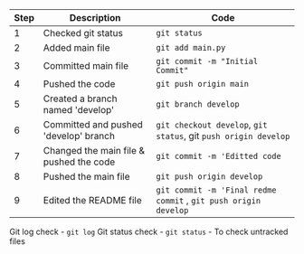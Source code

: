 | Step        | Description                              | Code                   |
|-------------|------------------------------------------|------------------------|
| 1           | Checked git status                      | `git status`           |
| 2           | Added main file                         | `git add main.py`      |
| 3           | Committed main file                     | `git commit -m "Initial Commit"` |
| 4           | Pushed the code                         | `git push origin main` |
| 5           | Created a branch named 'develop'        | `git branch develop` |
| 6           | Committed and pushed 'develop' branch   |  `git checkout develop`, `git status`,  git `push origin develop`|
| 7           | Changed the main file & pushed the code    | `git commit -m 'Editted code` |
| 8           | Pushed the main file                    | `git push origin develop` |
| 9           | Edited the README file                  | `git commit -m 'Final redme commit` , `git push origin develop` |


Git log check - `git log`
Git status check - `git status` - To check untracked files
